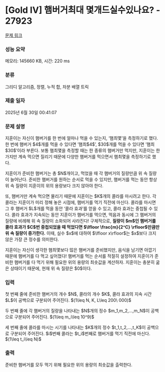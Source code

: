 # [Gold IV] 햄버거최대 몇개드실수있나요? - 27923 

[문제 링크](https://www.acmicpc.net/problem/27923) 

### 성능 요약

메모리: 145660 KB, 시간: 220 ms

### 분류

그리디 알고리즘, 정렬, 누적 합, 차분 배열 트릭

### 제출 일자

2025년 6월 30일 00:41:07

### 문제 설명

<p>지훈이는 자신이 햄버거를 한 번에 얼마나 먹을 수 있는지, ‘햄최몇’을 측정하기로 했다. 한 번에 햄버거 $4$개를 먹을 수 있다면 ’햄최$4$’, $30$개를 먹을 수 있다면 ’햄최$30$’이라 부른다. 보통 햄최몇을 측정할 때는 한 종류의 햄버거만 먹지만, 지훈이는 한 가지만 계속 먹으면 질리기 때문에 다양한 햄버거를 먹으면서 햄최몇을 측정하기로 했다.</p>

<p>지훈이가 준비한 햄버거는 총 $N$개이고, 먹었을 때 각 햄버거의 질량만큼 위 속 질량이 늘어난다. 준비한 햄버거를 원하는 순서로 먹을 수 있지만, 햄버거를 먹는 동안 항상 위 속 질량이 지훈이의 위의 용량보다 크지 않아야 한다.</p>

<p>또, 햄버거만 계속 먹으면 물리기 때문에 지훈이는 $K$개의 콜라를 마시려고 한다. 각 콜라는 지훈이가 미리 정해 놓은 시점에, 햄버거를 먹기 직전에 마신다. 콜라를 마시면 그 후 햄버거 $L$개를 먹을 동안 ‘콜라 효과’를 얻을 수 있고, 콜라 효과는 중첩될 수 있다. 콜라 효과가 지속되는 동안 지훈이가 햄버거를 먹으면, 먹음과 동시에 그 햄버거의 질량에 비례해 위 속 질량이 소화되어 사라진다! 구체적으로, <strong>질량이 $m$인 햄버거를 콜라 효과가 $C$번 중첩되었을 때 먹었다면 $\lfloor \frac{m}{2^C} \rfloor$만큼만 위 속 질량이 증가한다.</strong> 이때, 실수 $x$에 대하여 $\lfloor x\rfloor$는 $x$보다 크지 않은 가장 큰 정수를 의미한다.</p>

<p>지훈이는 자신이 생각한 햄최몇보다 많은 햄버거를 준비했지만, 음식을 남기면 아깝기 때문에 햄버거를 다 먹고 싶어졌다! 햄버거를 먹는 순서를 적절히 설정하여 지훈이가 준비한 햄버거를 다 먹기 위해 필요한 위의 용량의 최솟값을 계산하자. 지훈이는 충분히 굶은 상태이기 때문에, 현재 위 속 질량은 $0$이다.</p>

### 입력 

 <p>첫 번째 줄에 준비한 햄버거의 개수 $N$, 콜라의 개수 $K$, 콜라 효과의 지속 시간 $L$이 공백으로 구분되어 주어진다. $(1\leq N, K, L\leq 200\ 000)$</p>

<p>두 번째 줄에 각 햄버거의 질량을 나타내는 $N$개의 정수 $m_1,m_2,...,m_N$이 공백으로 구분되어 주어진다. $(1\leq m_i\leq 10^9)$</p>

<p>세 번째 줄에 콜라를 마시는 시기를 나타내는 $K$개의 정수 $t_1,t_2,...,t_K$이 공백으로 구분되어 주어진다. $i$번째 콜라는 $t_i$번째로 햄버거를 먹기 직전에 마신다. $(1\leq t_i\leq N)$</p>

### 출력 

 <p>준비한 햄버거를 모두 먹기 위해 필요한 위의 용량의 최솟값을 출력한다.</p>

